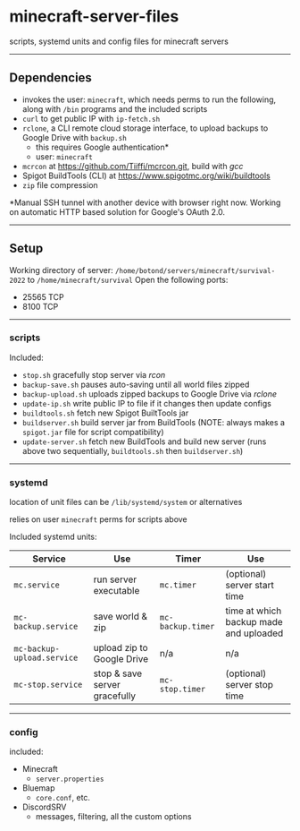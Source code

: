 # minecraft-server-files
scripts, systemd units and config files for minecraft servers

---
## Dependencies
- invokes the user: `minecraft`, which needs perms to run the following, along with `/bin` programs and the included
scripts 
- `curl` to get public IP with `ip-fetch.sh`
- `rclone`, a CLI remote cloud storage interface, to upload backups to Google Drive with `backup.sh`
  - this requires Google authentication*
  - user: `minecraft`
- `mcrcon` at https://github.com/Tiiffi/mcrcon.git, build with *gcc*
- Spigot BuildTools (CLI) at https://www.spigotmc.org/wiki/buildtools
- `zip` file compression

*Manual SSH tunnel with another device with browser right now.
Working on automatic HTTP based solution for Google's OAuth 2.0.

---
## Setup
Working directory of server: `/home/botond/servers/minecraft/survival-2022`
to `/home/minecraft/survival`
Open the following ports:
- 25565 TCP
- 8100 TCP

---
### scripts

Included:
- `stop.sh` gracefully stop server via *rcon*
- `backup-save.sh` pauses auto-saving until all world files zipped
- `backup-upload.sh` uploads zipped backups to Google Drive via *rclone*
- `update-ip.sh` write public IP to file if it changes then update configs
- `buildtools.sh` fetch new Spigot BuiltTools jar
- `buildserver.sh` build server jar from BuildTools (NOTE: always makes a `spigot.jar` file for script compatibility)
- `update-server.sh` fetch new BuildTools and build new server (runs above two sequentially,
`buildtools.sh` then `buildserver.sh`)

---
### systemd
location of unit files can be `/lib/systemd/system` or alternatives

relies on user `minecraft` perms for scripts above

Included systemd units:

| Service                    | Use                           | Timer             | Use                                    |
|----------------------------|-------------------------------|-------------------|----------------------------------------|
| `mc.service`               | run server executable         | `mc.timer`        | (optional) server start time           |
| `mc-backup.service`        | save world & zip              | `mc-backup.timer` | time at which backup made and uploaded |
| `mc-backup-upload.service` | upload zip to Google Drive    | n/a               | n/a                                    |
| `mc-stop.service`          | stop & save server gracefully | `mc-stop.timer`   | (optional) server stop time            |
---
### config
included:
- Minecraft
  - `server.properties`
- Bluemap
  - `core.conf`, etc.
- DiscordSRV
  - messages, filtering, all the custom options